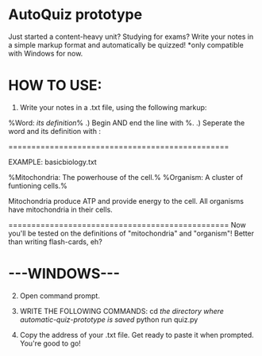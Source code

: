 # AutoQuiz prototype
Just started a content-heavy unit? Studying for exams? Write your notes in a simple markup format and automatically be quizzed!
*only compatible with Windows for now.

# HOW TO USE:
1) Write your notes in a .txt file, using the following markup: 
  
  %Word: *its definition*%
  .) Begin AND end the line with %.
  .) Seperate the word and its definition with :
  
  ================================================
  
  EXAMPLE: basicbiology.txt
  
  %Mitochondria: The powerhouse of the cell.%
  %Organism: A cluster of funtioning cells.%
  
  Mitochondria produce ATP and provide energy to the cell.
  All organisms have mitochondria in their cells.
  
  ================================================
  Now you'll be tested on the definitions of "mitochondria" and "organism"!
  Better than writing flash-cards, eh?

# ---WINDOWS---
2) Open command prompt.

3) WRITE THE FOLLOWING COMMANDS:
cd *the directory where automatic-quiz-prototype is saved*
python run quiz.py

4) Copy the address of your .txt file.
Get ready to paste it when prompted. 
You're good to go!
